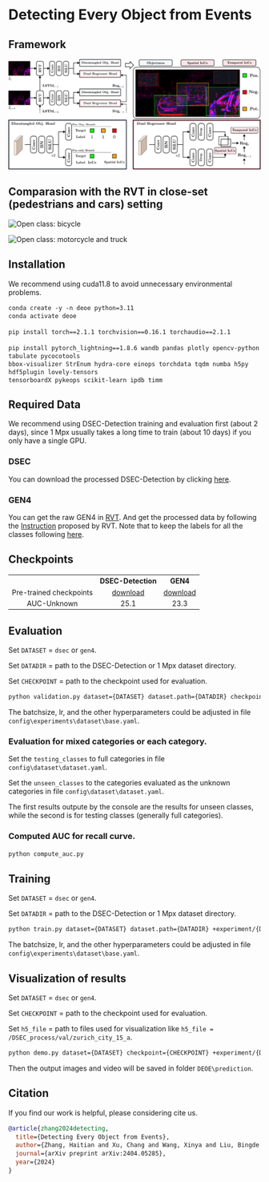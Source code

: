 # Detecting Every Object from Events
## Framework
![Framework](./git_figs/framework.png)

## Comparasion with the RVT in close-set (pedestrians and cars) setting
![Open class: bicycle](https://github.com/Hatins/DEOE/blob/main/gifs/bicycle.gif)

![Open class: motorcycle and truck](https://github.com/Hatins/DEOE/blob/main/gifs/truck_motorcar.gif)

## Installation
We recommend using cuda11.8 to avoid unnecessary environmental problems.
```
conda create -y -n deoe python=3.11
conda activate deoe

pip install torch==2.1.1 torchvision==0.16.1 torchaudio==2.1.1

pip install pytorch_lightning==1.8.6 wandb pandas plotly opencv-python tabulate pycocotools
bbox-visualizer StrEnum hydra-core einops torchdata tqdm numba h5py hdf5plugin lovely-tensors
tensorboardX pykeops scikit-learn ipdb timm
```

## Required Data
We recommend using DSEC-Detection training and evaluation first (about 2 days), since 1 Mpx usually takes a long time to train (about 10 days) if you only have a single GPU.
### DSEC
You can download the processed DSEC-Detection by clicking [here](https://1drv.ms/u/c/93289205239bc375/EYUca8vIrSJKsFCOsIRDZ-8BRC69VeuoT0z1kWJQZ1GLSA?e=USUMJG).

### GEN4
You can get the raw GEN4 in [RVT](https://github.com/uzh-rpg/RVT).
And get the processed data by following the [Instruction](https://github.com/uzh-rpg/RVT/blob/master/scripts/genx/README.md) proposed by RVT.
Note that to keep the labels for all the classes following [here](https://github.com/uzh-rpg/RVT/issues/4).

## Checkpoints
<table>
  <tr>
    <th style="text-align:center;"> </th>
    <th style="text-align:center;">DSEC-Detection</th>
    <th style="text-align:center;">GEN4</th>
  </tr>
  <tr>
    <td style="text-align:center;">Pre-trained checkpoints</td>
    <td style="text-align:center;"><a href="https://1drv.ms/u/c/93289205239bc375/EQue4dcG4M9Ggbu5dM-iOc0B1vGjEw8oGxSUFdPjUDgtnw?e=CaeBbl">download</a></td>
    <td style="text-align:center;"><a href="https://1drv.ms/u/c/93289205239bc375/EQue4dcG4M9Ggbu5dM-iOc0B1vGjEw8oGxSUFdPjUDgtnw?e=CaeBbl">download</a></td>
  </tr>
  <tr>
    <td style="text-align:center;">AUC-Unknown</td>
    <td style="text-align:center;">25.1</td>
    <td style="text-align:center;">23.3</td>
  </tr>
</table>

## Evaluation
Set `DATASET` = `dsec` or `gen4`.

Set `DATADIR` = path to the DSEC-Detection or 1 Mpx dataset directory.

Set `CHECKPOINT` = path to the checkpoint used for evaluation.

```Bash
python validation.py dataset={DATASET} dataset.path={DATADIR} checkpoint={CHECKPOINT} +experiment/{DATASET}='base.yaml'
```
The batchsize, lr, and the other hyperparameters could be adjusted in file `config\experiments\dataset\base.yaml`.

### Evaluation for mixed categories or each category.
Set the `testing_classes` to full categories in file `config\dataset\dataset.yaml`.

Set the `unseen_classes` to the categories evaluated as the unknown categories in file `config\dataset\dataset.yaml`.

The first results outpute by the console are the results for unseen classes, while the second is for testing classes (generally full categories).

### Computed AUC for recall curve.
```Bash
python compute_auc.py
```
## Training
Set `DATASET` = `dsec` or `gen4`.

Set `DATADIR` = path to  the DSEC-Detection or 1 Mpx dataset directory.

```Bash
python train.py dataset={DATASET} dataset.path={DATADIR} +experiment/{DATASET}='base.yaml'
```
The batchsize, lr, and the other hyperparameters could be adjusted in file `config\experiments\dataset\base.yaml`.

## Visualization of results 
Set `DATASET` = `dsec` or `gen4`.

Set `CHECKPOINT` = path to the checkpoint used for evaluation.

Set `h5_file` = path to files used for visualization like `h5_file = /DSEC_process/val/zurich_city_15_a`.

```Bash
python demo.py dataset={DATASET} checkpoint={CHECKPOINT} +experiment/{DATASET}='base.yaml'
```
Then the output images and video will be saved in  folder `DEOE\prediction`.

## Citation
If you find our work is helpful, please considering cite us.
```bibtex
@article{zhang2024detecting,
  title={Detecting Every Object from Events},
  author={Zhang, Haitian and Xu, Chang and Wang, Xinya and Liu, Bingde and Hua, Guang and Yu, Lei and Yang, Wen},
  journal={arXiv preprint arXiv:2404.05285},
  year={2024}
}
```


